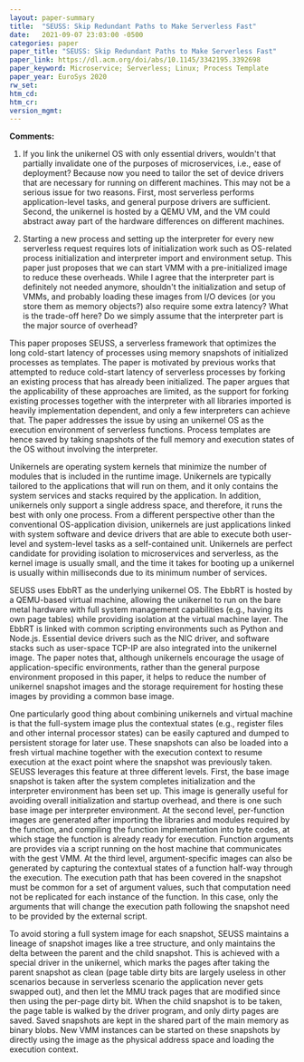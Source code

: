 ```yaml
---
layout: paper-summary
title:  "SEUSS: Skip Redundant Paths to Make Serverless Fast"
date:   2021-09-07 23:03:00 -0500
categories: paper
paper_title: "SEUSS: Skip Redundant Paths to Make Serverless Fast"
paper_link: https://dl.acm.org/doi/abs/10.1145/3342195.3392698
paper_keyword: Microservice; Serverless; Linux; Process Template
paper_year: EuroSys 2020
rw_set:
htm_cd:
htm_cr:
version_mgmt:
---
```


**Comments:**

1. If you link the unikernel OS with only essential drivers, wouldn't that partially invalidate one of the purposes 
   of microservices, i.e., ease of deployment? Because now you need to tailor the set of device drivers that are 
   necessary for running on different machines.
   This may not be a serious issue for two reasons. First, most serverless performs application-level tasks,
   and general purpose drivers are sufficient. Second, the unikernel is hosted by a QEMU VM, and the VM could
   abstract away part of the hardware differences on different machines.

2. Starting a new process and setting up the interpreter for every new serverless request requires lots of 
   initialization work such as OS-related process initialization and interpreter import and environment setup.
   This paper just proposes that we can start VMM with a pre-initialized image to reduce these overheads.
   While I agree that the interpreter part is definitely not needed anymore, shouldn't the initialization and 
   setup of VMMs, and probably loading these images from I/O devices (or you store them as memory objects?) 
   also require some extra latency? What is the trade-off here? Do we simply assume that the interpreter part
   is the major source of overhead?

This paper proposes SEUSS, a serverless framework that optimizes the long cold-start latency of processes using 
memory snapshots of initialized processes as templates.
The paper is motivated by previous works that attempted to reduce cold-start latency of serverless processes 
by forking an existing process that has already been initialized. The paper argues that the applicability of these 
approaches are limited, as the support for forking existing processes together with the interpreter with all libraries
imported is heavily implementation dependent, and only a few interpreters can achieve that.
The paper addresses the issue by using an unikernel OS as the execution environment of serverless functions.
Process templates are hence saved by taking snapshots of the full memory and execution states of the OS without 
involving the interpreter.

Unikernels are operating system kernels that minimize the number of modules that is included in the runtime image.
Unikernels are typically tailored to the applications that will run on them, and it only contains the system 
services and stacks required by the application. 
In addition, unikernels only support a single address space, and therefore, it runs the best with only one process.
From a different perspective other than the conventional OS-application division, unikernels are just applications
linked with system software and device drivers that are able to execute both user-level and system-level tasks as 
a self-contained unit.
Unikernels are perfect candidate for providing isolation to microservices and serverless, as the kernel image is usually
small, and the time it takes for booting up a unikernel is usually within milliseconds due to its minimum
number of services.

SEUSS uses EbbRT as the underlying unikernel OS. The EbbRT is hosted by a QEMU-based virtual machine, allowing the 
unikernel to run on the bare metal hardware with full system management capabilities (e.g., having its own page 
tables) while providing isolation at the virtual machine layer.
The EbbRT is linked with common scripting environments such as Python and Node.js. Essential device drivers such as
the NIC driver, and software stacks such as user-space TCP-IP are also integrated into the unikernel image.
The paper notes that, although unikernels encourage the usage of application-specific environments, rather 
than the general purpose environment proposed in this paper, it helps to reduce the number of unikernel snapshot 
images and the storage requirement for hosting these images by providing a common base image.

One particularly good thing about combining unikernels and virtual machine is that the full-system image plus the 
contextual states (e.g., register files and other internal processor states) can be easily captured and dumped 
to persistent storage for later use. These snapshots can also be loaded into a fresh virtual machine together with
the execution context to resume execution at the exact point where the snapshot was previously taken.
SEUSS leverages this feature at three different levels. First, the base image snapshot is taken after the system
completes initialization and the interpreter environment has been set up. This image is generally useful for 
avoiding overall initialization and startup overhead, and there is one such base image per interpreter environment.
At the second level, per-function images are generated after importing the libraries and modules required by the
function, and compiling the function implementation into byte codes, at which stage the function is already ready for execution. Function arguments are provides via a script running on the host machine that communicates with the gest VMM.
At the third level, argument-specific images can also be generated by capturing the contextual states of a function
half-way through the execution. The execution path that has been covered in the snapshot must be 
common for a set of argument values, such that computation need not be replicated for each instance of the function.
In this case, only the arguments that will change the execution path following the snapshot need to be provided by the 
external script.

To avoid storing a full system image for each snapshot, SEUSS maintains a lineage of snapshot images like a tree
structure, and only maintains the delta between the parent and the child snapshot. 
This is achieved with a special driver in the unikernel, which marks the pages after taking the parent snapshot 
as clean (page table dirty bits are largely useless in other scenarios because in serverless scenario the
application never gets swapped out), and then let the MMU track pages that are modified since then using the per-page
dirty bit. When the child snapshot is to be taken, the page table is walked by the driver program, and only dirty
pages are saved. 
Saved snapshots are kept in the shared part of the main memory as binary blobs. New VMM instances can be started 
on these snapshots by directly using the image as the physical address space and loading the execution context.
